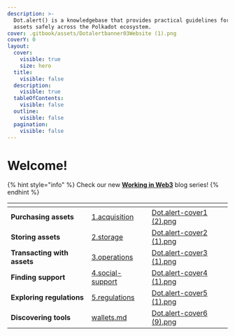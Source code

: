 ```yaml
---
description: >-
  Dot.alert() is a knowledgebase that provides practical guidelines for managing
  assets safely across the Polkadot ecosystem.
cover: .gitbook/assets/Dotalertbanner03Website (1).png
coverY: 0
layout:
  cover:
    visible: true
    size: hero
  title:
    visible: false
  description:
    visible: true
  tableOfContents:
    visible: false
  outline:
    visible: false
  pagination:
    visible: false
---
```


# Welcome!

{% hint style="info" %}
Check our new [**Working in Web3**](community/blog.md) blog series!
{% endhint %}

<table data-column-title-hidden data-view="cards" data-full-width="false"><thead><tr><th></th><th data-hidden data-card-target data-type="content-ref"></th><th data-hidden data-card-cover data-type="files"></th></tr></thead><tbody><tr><td>        <strong>Purchasing assets</strong>  </td><td><a href="content/1.acquisition/">1.acquisition</a></td><td><a href=".gitbook/assets/Dot.alert-cover1 (2).png">Dot.alert-cover1 (2).png</a></td></tr><tr><td>            <strong>Storing assets</strong> </td><td><a href="content/2.storage/">2.storage</a></td><td><a href=".gitbook/assets/Dot.alert-cover2 (1).png">Dot.alert-cover2 (1).png</a></td></tr><tr><td>     <strong>Transacting with assets</strong>           </td><td><a href="content/3.operations/">3.operations</a></td><td><a href=".gitbook/assets/Dot.alert-cover3 (1).png">Dot.alert-cover3 (1).png</a></td></tr><tr><td>          <strong>Finding support</strong></td><td><a href="content/4.social-support/">4.social-support</a></td><td><a href=".gitbook/assets/Dot.alert-cover4 (1).png">Dot.alert-cover4 (1).png</a></td></tr><tr><td>     <strong>Exploring regulations</strong></td><td><a href="content/5.regulations/">5.regulations</a></td><td><a href=".gitbook/assets/Dot.alert-cover5 (1).png">Dot.alert-cover5 (1).png</a></td></tr><tr><td>          <strong>Discovering tools</strong></td><td><a href="useful-tools/wallets.md">wallets.md</a></td><td><a href=".gitbook/assets/Dot.alert-cover6 (9).png">Dot.alert-cover6 (9).png</a></td></tr></tbody></table>

